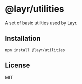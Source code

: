 # @layr/utilities

A set of basic utilities used by Layr.

## Installation

```
npm install @layr/utilities
```

## License

MIT
